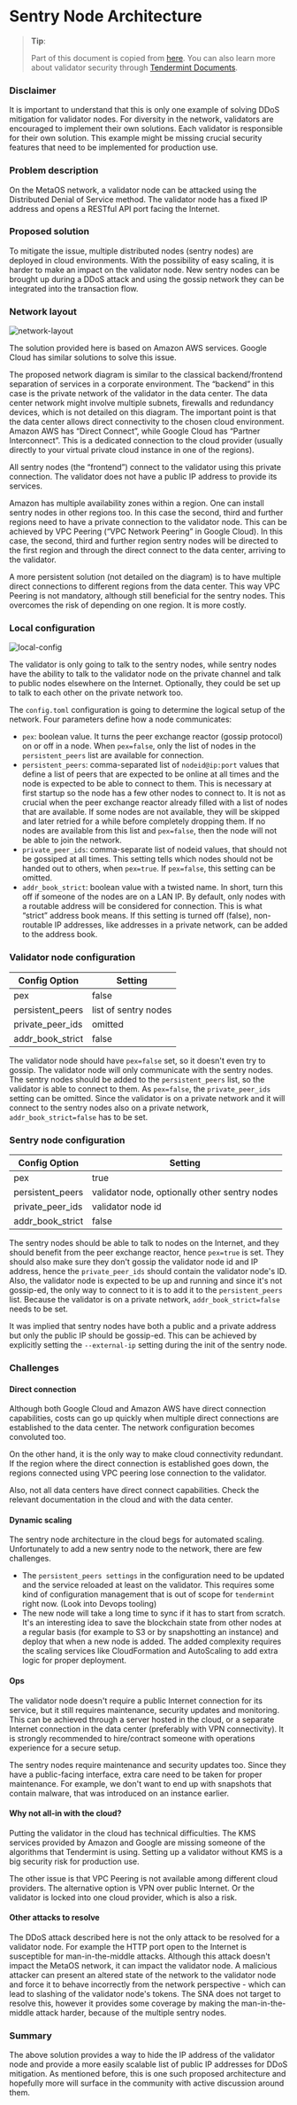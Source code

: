 # Sentry Node Architecture

> **Tip**: 
> 
> Part of this document is copied from [here](https://forum.cosmos.network/t/sentry-node-architecture-overview/454). 
> You can also learn more about validator security through [Tendermint Documents](https://docs.tendermint.com/master/nodes/validators.html#setting-up-a-validator).

### Disclaimer

It is important to understand that this is only one example of solving DDoS mitigation for validator nodes. For diversity in the network, validators are encouraged to implement their own solutions. Each validator is responsible for their own solution. This example might be missing crucial security features that need to be implemented for production use.

### Problem description

On the MetaOS network, a validator node can be attacked using the Distributed Denial of Service method. The validator node has a fixed IP address and opens a RESTful API port facing the Internet.

### Proposed solution

To mitigate the issue, multiple distributed nodes (sentry nodes) are deployed in cloud environments. With the possibility of easy scaling, it is harder to make an impact on the validator node. New sentry nodes can be brought up during a DDoS attack and using the gossip network they can be integrated into the transaction flow.

### Network layout

![network-layout](../../img/sentry_layout.png)

The solution provided here is based on Amazon AWS services. Google Cloud has similar solutions to solve this issue.

The proposed network diagram is similar to the classical backend/frontend separation of services in a corporate environment. The “backend” in this case is the private network of the validator in the data center. The data center network might involve multiple subnets, firewalls and redundancy devices, which is not detailed on this diagram. The important point is that the data center allows direct connectivity to the chosen cloud environment. Amazon AWS has “Direct Connect”, while Google Cloud has “Partner Interconnect”. This is a dedicated connection to the cloud provider (usually directly to your virtual private cloud instance in one of the regions).

All sentry nodes (the “frontend”) connect to the validator using this private connection. The validator does not have a public IP address to provide its services.

Amazon has multiple availability zones within a region. One can install sentry nodes in other regions too. In this case the second, third and further regions need to have a private connection to the validator node. This can be achieved by VPC Peering (“VPC Network Peering” in Google Cloud). In this case, the second, third and further region sentry nodes will be directed to the first region and through the direct connect to the data center, arriving to the validator.

A more persistent solution (not detailed on the diagram) is to have multiple direct connections to different regions from the data center. This way VPC Peering is not mandatory, although still beneficial for the sentry nodes. This overcomes the risk of depending on one region. It is more costly.

### Local configuration

![local-config](../../img/local_config.png)

The validator is only going to talk to the sentry nodes, while sentry nodes have the ability to talk to the validator node on the private channel and talk to public nodes elsewhere on the Internet. Optionally, they could be set up to talk to each other on the private network too.

The `config.toml` configuration is going to determine the logical setup of the network. Four parameters define how a node communicates:
- `pex`: boolean value. It turns the peer exchange reactor (gossip protocol) on or off in a node. When `pex=false`, only the list of nodes in the `persistent_peers` list are available for connection.
- `persistent_peers`: comma-separated list of `nodeid@ip:port` values that define a list of peers that are expected to be online at all times and the node is expected to be able to connect to them. This is necessary at first startup so the node has a few other nodes to connect to. It is not as crucial when the peer exchange reactor already filled with a list of nodes that are available. If some nodes are not available, they will be skipped and later retried for a while before completely dropping them. If no nodes are available from this list and `pex=false`, then the node will not be able to join the network.
- `private_peer_ids`: comma-separate list of nodeid values, that should not be gossiped at all times. This setting tells which nodes should not be handed out to others, when `pex=true`. If `pex=false`, this setting can be omitted.
- `addr_book_strict`: boolean value with a twisted name. In short, turn this off if someone of the nodes are on a LAN IP. By default, only nodes with a routable address will be considered for connection. This is what “strict” address book means. If this setting is turned off (false), non-routable IP addresses, like addresses in a private network, can be added to the address book.

### Validator node configuration

| Config Option     | Setting               |
| -------------     | -------               |
| pex               | false                 |
| persistent_peers  | list of sentry nodes  |
| private_peer_ids  | omitted               |
| addr_book_strict  | false                 |

The validator node should have `pex=false` set, so it doesn't even try to gossip. The validator node will only communicate with the sentry nodes. The sentry nodes should be added to the `persistent_peers` list, so the validator is able to connect to them. As `pex=false`, the `private_peer_ids` setting can be omitted. Since the validator is on a private network and it will connect to the sentry nodes also on a private network, `addr_book_strict=false` has to be set.

### Sentry node configuration

| Config Option     | Setting                                       |
| -------------     | -------                                       |
| pex               | true                                          |
| persistent_peers  | validator node, optionally other sentry nodes |
| private_peer_ids  | validator node id                             |
| addr_book_strict  | false                                         |

The sentry nodes should be able to talk to nodes on the Internet, and they should benefit from the peer exchange reactor, hence `pex=true` is set. They should also make sure they don't gossip the validator node id and IP address, hence the `private_peer_ids` should contain the validator node's ID. Also, the validator node is expected to be up and running and since it's not gossip-ed, the only way to connect to it is to add it to the `persistent_peers` list. Because the validator is on a private network, `addr_book_strict=false` needs to be set.

It was implied that sentry nodes have both a public and a private address but only the public IP should be gossip-ed. This can be achieved by explicitly setting the `--external-ip` setting during the init of the sentry node.

### Challenges

#### Direct connection

Although both Google Cloud and Amazon AWS have direct connection capabilities, costs can go up quickly when multiple direct connections are established to the data center. The network configuration becomes convoluted too.

On the other hand, it is the only way to make cloud connectivity redundant. If the region where the direct connection is established goes down, the regions connected using VPC peering lose connection to the validator.

Also, not all data centers have direct connect capabilities. Check the relevant documentation in the cloud and with the data center.

#### Dynamic scaling

The sentry node architecture in the cloud begs for automated scaling. Unfortunately to add a new sentry node to the network, there are few challenges.
- The `persistent_peers settings` in the configuration need to be updated and the service reloaded at least on the validator. This requires some kind of configuration management that is out of scope for `tendermint` right now. (Look into Devops tooling)
- The new node will take a long time to sync if it has to start from scratch. It's an interesting idea to save the blockchain state from other nodes at a regular basis (for example to S3 or by snapshotting an instance) and deploy that when a new node is added. The added complexity requires the scaling services like CloudFormation and AutoScaling to add extra logic for proper deployment.

#### Ops

The validator node doesn't require a public Internet connection for its service, but it still requires maintenance, security updates and monitoring. This can be achieved through a server hosted in the cloud, or a separate Internet connection in the data center (preferably with VPN connectivity). It is strongly recommended to hire/contract someone with operations experience for a secure setup.

The sentry nodes require maintenance and security updates too. Since they have a public-facing interface, extra care need to be taken for proper maintenance. For example, we don't want to end up with snapshots that contain malware, that was introduced on an instance earlier.

#### Why not all-in with the cloud?

Putting the validator in the cloud has technical difficulties. The KMS services provided by Amazon and Google are missing someone of the algorithms that Tendermint is using. Setting up a validator without KMS is a big security risk for production use.

The other issue is that VPC Peering is not available among different cloud providers. The alternative option is VPN over public Internet. Or the validator is locked into one cloud provider, which is also a risk.

#### Other attacks to resolve

The DDoS attack described here is not the only attack to be resolved for a validator node. For example the HTTP port open to the Internet is susceptible for man-in-the-middle attacks. Although this attack doesn't impact the MetaOS network, it can impact the validator node. A malicious attacker can present an altered state of the network to the validator node and force it to behave incorrectly from the network perspective - which can lead to slashing of the validator node's tokens. The SNA does not target to resolve this, however it provides some coverage by making the man-in-the-middle attack harder, because of the multiple sentry nodes.

### Summary

The above solution provides a way to hide the IP address of the validator node and provide a more easily scalable list of public IP addresses for DDoS mitigation. As mentioned before, this is one such proposed architecture and hopefully more will surface in the community with active discussion around them.
